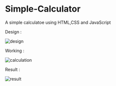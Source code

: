 # Simple-Calculator

A simple calculatoe using HTML,CSS and JavaScript

Design :

![design](https://user-images.githubusercontent.com/110220505/236860293-7158f017-ad17-445b-a189-2781ae3d284e.png)

Working :

![calculation](https://user-images.githubusercontent.com/110220505/236860357-2ff0406c-2c58-4e7f-a22f-77d5dc95dcc7.png)

Result :

![result](https://user-images.githubusercontent.com/110220505/236860397-19051882-2c85-456f-bf15-a9630858742e.png)
